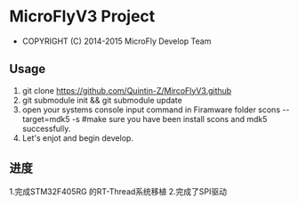 # MicroFlyV3 Project #

* COPYRIGHT (C) 2014-2015 MicroFly Develop Team

## Usage ##
1. git clone https://github.com/Quintin-Z/MircoFlyV3.github
2. git submodule init && git submodule update
3. open your systems console input command in Firamware folder
   scons --target=mdk5 -s  #make sure you have been install scons and mdk5 successfully.
4. Let's enjot and begin develop.

## 进度 ##
1.完成STM32F405RG 的RT-Thread系统移植
2.完成了SPI驱动

